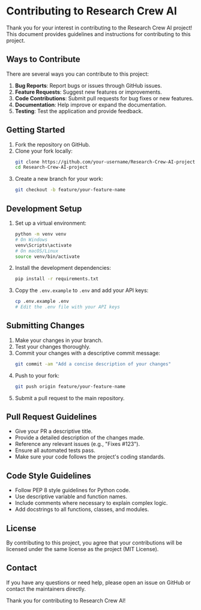 # Contributing to Research Crew AI

Thank you for your interest in contributing to the Research Crew AI project! This document provides guidelines and instructions for contributing to this project.

## Ways to Contribute

There are several ways you can contribute to this project:

1. **Bug Reports**: Report bugs or issues through GitHub issues.
2. **Feature Requests**: Suggest new features or improvements.
3. **Code Contributions**: Submit pull requests for bug fixes or new features.
4. **Documentation**: Help improve or expand the documentation.
5. **Testing**: Test the application and provide feedback.

## Getting Started

1. Fork the repository on GitHub.
2. Clone your fork locally:
   ```bash
   git clone https://github.com/your-username/Research-Crew-AI-project.git
   cd Research-Crew-AI-project
   ```
3. Create a new branch for your work:
   ```bash
   git checkout -b feature/your-feature-name
   ```

## Development Setup

1. Set up a virtual environment:
   ```bash
   python -m venv venv
   # On Windows
   venv\Scripts\activate
   # On macOS/Linux
   source venv/bin/activate
   ```

2. Install the development dependencies:
   ```bash
   pip install -r requirements.txt
   ```

3. Copy the `.env.example` to `.env` and add your API keys:
   ```bash
   cp .env.example .env
   # Edit the .env file with your API keys
   ```

## Submitting Changes

1. Make your changes in your branch.
2. Test your changes thoroughly.
3. Commit your changes with a descriptive commit message:
   ```bash
   git commit -am "Add a concise description of your changes"
   ```
4. Push to your fork:
   ```bash
   git push origin feature/your-feature-name
   ```
5. Submit a pull request to the main repository.

## Pull Request Guidelines

- Give your PR a descriptive title.
- Provide a detailed description of the changes made.
- Reference any relevant issues (e.g., "Fixes #123").
- Ensure all automated tests pass.
- Make sure your code follows the project's coding standards.

## Code Style Guidelines

- Follow PEP 8 style guidelines for Python code.
- Use descriptive variable and function names.
- Include comments where necessary to explain complex logic.
- Add docstrings to all functions, classes, and modules.

## License

By contributing to this project, you agree that your contributions will be licensed under the same license as the project (MIT License).

## Contact

If you have any questions or need help, please open an issue on GitHub or contact the maintainers directly.

Thank you for contributing to Research Crew AI!